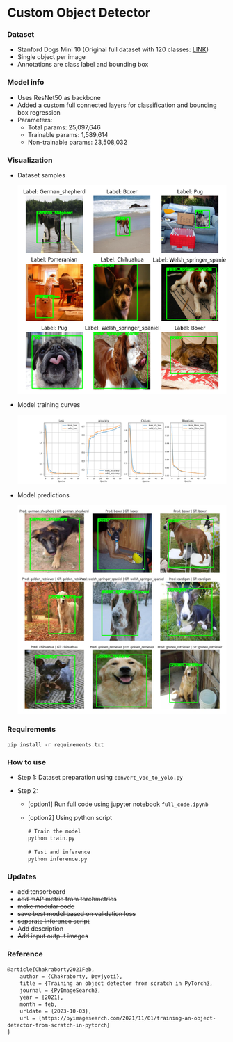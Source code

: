# Custom Object Detector

### Dataset
- Stanford Dogs Mini 10 (Original full dataset with 120 classes: [LINK](http://vision.stanford.edu/aditya86/ImageNetDogs/))
- Single object per image
- Annotations are class label and bounding box

### Model info

- Uses ResNet50 as backbone
- Added a custom full connected layers for classification and bounding box regression
- Parameters:
    - Total params: 25,097,646
    - Trainable params: 1,589,614
    - Non-trainable params: 23,508,032

### Visualization

- Dataset samples

    <img src="images/visualize_dataset.png" width="500">

- Model training curves

    <img src="images/loss_acc_curves.png" width="600">

- Model predictions

    <img src="images/output_test_pred.png" width="500">



### Requirements

```shell
pip install -r requirements.txt
```

### How to use

- Step 1: Dataset preparation using `convert_voc_to_yolo.py`

- Step 2: 
    - [option1] Run full code using jupyter notebook `full_code.ipynb`

    - [option2] Using python script
    
        ```shell
        # Train the model
        python train.py

        # Test and inference
        python inference.py 
        ```

### Updates

- ~~add tensorboard~~
- ~~add mAP metric from torchmetrics~~
- ~~make modular code~~
- ~~save best model based on validation loss~~
- ~~separate inference script~~
- ~~Add description~~
- ~~Add input output images~~

### Reference
```
@article{Chakraborty2021Feb,
	author = {Chakraborty, Devjyoti},
	title = {Training an object detector from scratch in PyTorch},
	journal = {PyImageSearch},
	year = {2021},
	month = feb,
	urldate = {2023-10-03},
	url = {https://pyimagesearch.com/2021/11/01/training-an-object-detector-from-scratch-in-pytorch}
}
```
